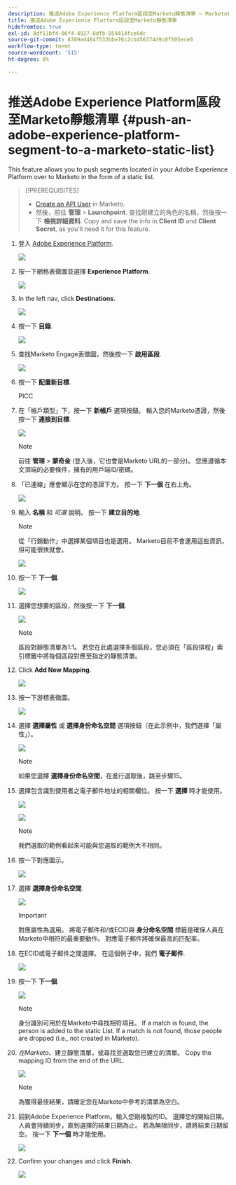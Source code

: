 ```yaml
---
description: 推送Adobe Experience Platform區段至Marketo靜態清單 — Marketo檔案 — 產品檔案
title: 推送Adobe Experience Platform區段至Marketo靜態清單
hidefromtoc: true
exl-id: 8df11bf4-06f4-4927-8dfb-954414fce6dc
source-git-commit: 8789ed464f532bbe76c2cb456374d9c0f505ece0
workflow-type: tm+mt
source-wordcount: '515'
ht-degree: 0%

---
```


# 推送Adobe Experience Platform區段至Marketo靜態清單 {#push-an-adobe-experience-platform-segment-to-a-marketo-static-list}

This feature allows you to push segments located in your Adobe Experience Platform over to Marketo in the form of a static list.

>[!PREREQUISITES]
>
>* [Create an API User](/help/marketo/product-docs/administration/users-and-roles/create-an-api-only-user.md) in Marketo.
>* 然後，前往 **管理** > **Launchpoint**. 查找剛建立的角色的名稱，然後按一下 **檢視詳細資料**. Copy and save the info in **Client ID** and **Client Secret**, as you&#39;ll need it for this feature.


1. 登入 [Adobe Experience Platform](https://experience.adobe.com/).

   ![](assets/push-an-adobe-experience-platform-segment-to-a-marketo-static-list-1.png)

1. 按一下網格表徵圖並選擇 **Experience Platform**.

   ![](assets/push-an-adobe-experience-platform-segment-to-a-marketo-static-list-2.png)

1. In the left nav, click **Destinations**.

   ![](assets/push-an-adobe-experience-platform-segment-to-a-marketo-static-list-3.png)

1. 按一下 **目錄**.

   ![](assets/push-an-adobe-experience-platform-segment-to-a-marketo-static-list-4.png)

1. 查找Marketo Engage表徵圖，然後按一下 **啟用區段**.

   ![](assets/push-an-adobe-experience-platform-segment-to-a-marketo-static-list-5.png)

1. 按一下 **配置新目標**.

   PICC

1. 在「帳戶類型」下，按一下 **新帳戶** 選項按鈕。 輸入您的Marketo憑證，然後按一下 **連接到目標**.

   ![](assets/push-an-adobe-experience-platform-segment-to-a-marketo-static-list-6.png)

   >[!NOTE]
   >
   >前往 **管理** > **蒙奇金** (登入後，它也會是Marketo URL的一部分)。 您應遵循本文頂端的必要條件，擁有的用戶端ID/密碼。

1. 「已連線」應會顯示在您的憑證下方。 按一下 **下一個** 在右上角。

   ![](assets/push-an-adobe-experience-platform-segment-to-a-marketo-static-list-7.png)

1. 輸入 **名稱** 和 _可選_ 說明。 按一下 **建立目的地**.

   >[!NOTE]
   >
   >從「行銷動作」中選擇某個項目也是選用。 Marketo目前不會運用這些資訊，但可能很快就會。

   ![](assets/push-an-adobe-experience-platform-segment-to-a-marketo-static-list-8.png)

1. 按一下 **下一個**.

   ![](assets/push-an-adobe-experience-platform-segment-to-a-marketo-static-list-9.png)

1. 選擇您想要的區段，然後按一下 **下一個**.

   ![](assets/push-an-adobe-experience-platform-segment-to-a-marketo-static-list-10.png)

   >[!NOTE]
   >
   >區段對靜態清單為1:1。 若您在此處選擇多個區段，您必須在「區段排程」索引標籤中將每個區段對應至指定的靜態清單。

1. Click **Add New Mapping**.

   ![](assets/push-an-adobe-experience-platform-segment-to-a-marketo-static-list-11.png)

1. 按一下游標表徵圖。

   ![](assets/push-an-adobe-experience-platform-segment-to-a-marketo-static-list-12.png)

1. 選擇 **選擇屬性** 或 **選擇身份命名空間** 選項按鈕（在此示例中，我們選擇「屬性」）。

   ![](assets/push-an-adobe-experience-platform-segment-to-a-marketo-static-list-13.png)

   >[!NOTE]
   >
   >如果您選擇 **選擇身份命名空間**，在進行選取後，跳至步驟15。

1. 選擇包含識別使用者之電子郵件地址的相關欄位。 按一下 **選擇** 時才能使用。

   ![](assets/push-an-adobe-experience-platform-segment-to-a-marketo-static-list-14.png)

   ![](assets/push-an-adobe-experience-platform-segment-to-a-marketo-static-list-15.png)

   >[!NOTE]
   >
   >我們選取的範例看起來可能與您選取的範例大不相同。

1. 按一下對應圖示。

   ![](assets/push-an-adobe-experience-platform-segment-to-a-marketo-static-list-16.png)

1. 選擇 **選擇身份命名空間**.

   ![](assets/push-an-adobe-experience-platform-segment-to-a-marketo-static-list-17.png)

   >[!IMPORTANT]
   >
   >對應屬性為選用。 將電子郵件和/或ECID與 **身分命名空間** 標籤是確保人員在Marketo中相符的最重要動作。 對應電子郵件將確保最高的匹配率。

1. 在ECID或電子郵件之間選擇。 在這個例子中，我們 **電子郵件**.

   ![](assets/push-an-adobe-experience-platform-segment-to-a-marketo-static-list-18.png)

1. 按一下 **下一個**.

   ![](assets/push-an-adobe-experience-platform-segment-to-a-marketo-static-list-19.png)

   >[!NOTE]
   >
   >身分識別可用於在Marketo中尋找相符項目。 If a match is found, the person is added to the static List. If a match is not found, those people are dropped (i.e., not created in Marketo).

1. _在Marketo_、建立靜態清單，或尋找並選取您已建立的清單。 Copy the mapping ID from the end of the URL.

   ![](assets/push-an-adobe-experience-platform-segment-to-a-marketo-static-list-20.png)

   >[!NOTE]
   >
   >為獲得最佳結果，請確定您在Marketo中參考的清單為空白。

1. 回到Adobe Experience Platform，輸入您剛複製的ID。 選擇您的開始日期。 人員會持續同步，直到選擇的結束日期為止。 若為無限同步，請將結束日期留空。 按一下 **下一個** 時才能使用。

   ![](assets/push-an-adobe-experience-platform-segment-to-a-marketo-static-list-21.png)

1. Confirm your changes and click **Finish**.

   ![](assets/push-an-adobe-experience-platform-segment-to-a-marketo-static-list-22.png)
